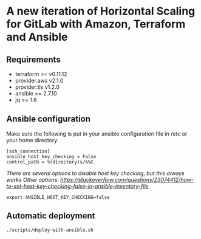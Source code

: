 # A new iteration of Horizontal Scaling for GitLab with Amazon, Terraform and Ansible

## Requirements
* terraform >= v0.11.12
 * provider.aws v2.1.0
 * provider.tls v1.2.0
* ansible >= 2.7.10 
* jq >= 1.6

## Ansible configuration
Make sure the following is put in your ansible configuration file in /etc or your home directory:

```  
[ssh_connection]
ansible_host_key_checking = False
control_path = %(directory)s/%%C
```  
_There are several options to disable host key checking, but this always works_
_Other options: https://stackoverflow.com/questions/23074412/how-to-set-host-key-checking-false-in-ansible-inventory-file_

``` 
export ANSIBLE_HOST_KEY_CHECKING=false
``` 
 

## Automatic deployment
``` 
./scripts/deploy-with-ansible.sh
``` 

